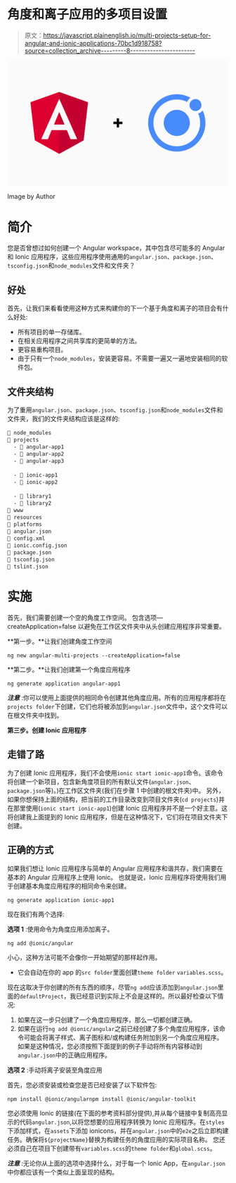 # 角度和离子应用的多项目设置

> 原文：<https://javascript.plainenglish.io/multi-projects-setup-for-angular-and-ionic-applications-70bc1d918758?source=collection_archive---------8----------------------->

![](img/85c447e27278c33746e3ce8eb4f72979.png)

Image by Author

# **简介**

您是否曾想过如何创建一个 Angular workspace，其中包含尽可能多的 Angular 和 Ionic 应用程序，这些应用程序使用通用的`angular.json`、`package.json`、`tsconfig.json`和`node_modules`文件和文件夹？

## **好处**

首先，让我们来看看使用这种方式来构建你的下一个基于角度和离子的项目会有什么好处:

*   所有项目的单一存储库。
*   在相关应用程序之间共享库的更简单的方法。
*   更容易重构项目。
*   由于只有一个`node_modules`，安装更容易。不需要一遍又一遍地安装相同的软件包。

## 文件夹结构

为了重用`angular.json`、`package.json`、`tsconfig.json`和`node_modules`文件和文件夹，我们的文件夹结构应该是这样的:

```
📁 node_modules
📂 projects
  - 📂 angular-app1
  - 📂 angular-app2
  - 📂 angular-app3

  - 📂 ionic-app1
  - 📂 ionic-app2

  - 📂 library1
  - 📂 library2
📂 www
📂 resources
📂 platforms
📄 angular.json
📄 config.xml
📄 ionic.config.json
📄 package.json
📄 tsconfig.json
📄 tslint.json
```

# **实施**

首先，我们需要创建一个空的角度工作空间。
包含选项— createApplication=false 以避免在工作区文件夹中从头创建应用程序非常重要。

**第一步。**让我们创建角度工作空间

```
ng new angular-multi-projects --createApplication=false
```

**第二步。**让我们创建第一个角度应用程序

```
ng generate application angular-app1
```

***注意*** :你可以使用上面提供的相同命令创建其他角度应用。所有的应用程序都将在`projects folder`下创建，它们也将被添加到`angular.json`文件中，这个文件可以在根文件夹中找到。

**第三步。创建 Ionic 应用程序**

## **走错了路**

为了创建 Ionic 应用程序，我们不会使用`ionic start ionic-app1`命令。该命令将创建一个新项目，包含新角度项目的所有默认文件(`angular.json`、`package.json`等)。)在工作区文件夹(我们在步骤 1 中创建的根文件夹)中。
另外，如果你想保持上面的结构，把当前的工作目录改变到项目文件夹(`cd projects`)并在那里使用(`ionic start ionic-app1`)创建 Ionic 应用程序并不是一个好主意。这将创建我上面提到的 Ionic 应用程序，但是在这种情况下，它们将在项目文件夹下创建。

## 正确的方式

如果我们想让 Ionic 应用程序与简单的 Angular 应用程序和谐共存，我们需要在基本的 Angular 应用程序上使用 Ionic。
也就是说，Ionic 应用程序将使用我们用于创建基本角度应用程序的相同命令来创建。

```
ng generate application ionic-app1
```

现在我们有两个选择:

**选项 1** :使用命令为角度应用添加离子。

```
ng add @ionic/angular
```

小心，这种方法可能不会像你一开始期望的那样起作用。

*   它会自动在你的 app 的`src folder`里面创建`theme folder` `variables.scss`。

现在这取决于你创建的所有东西的顺序，尽管`ng add`应该添加到`angular.json`里面的`defaultProject`，我已经意识到实际上不会是这样的。所以最好检查以下情况:

1.  如果在这一步只创建了一个角度应用程序，那么一切都创建正确。
2.  如果在运行`ng add @ionic/angular`之前已经创建了多个角度应用程序，该命令可能会将离子样式、离子图标和/或构建任务附加到另一个角度应用程序。如果是这种情况，您必须按照下面提到的例子手动将所有内容移动到`angular.json`中的正确应用程序。

**选项 2** :手动将离子安装至角度应用

首先，您必须安装或检查您是否已经安装了以下软件包:

```
npm install @ionic/angularnpm install @ionic/angular-toolkit
```

您必须使用 Ionic 的链接(在下面的参考资料部分提供),并从每个链接中复制高亮显示的代码`angular.json`,以将您想要的应用程序转换为 Ionic 应用程序。在`styles`下添加样式，在`assets`下添加 ionicons，并在`angular.json`中的`e2e`之后立即构建任务。确保将`${projectName}`替换为构建任务的角度应用的实际项目名称。
您还必须自己在项目下创建带有`variables.scss`的`theme folder`和`global.scss`。

***注意*** :无论你从上面的选项中选择什么，对于每一个 Ionic App，在`angular.json`中你都应该有一个类似上面呈现的结构。